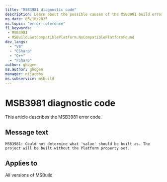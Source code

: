 ```yaml
---
title: "MSB3981 diagnostic code"
description: Learn about the possible causes of the MSB3981 build error, and get troubleshooting tips.
ms.date: 05/16/2025
ms.topic: "error-reference"
f1_keywords:
 - MSB3981
 - MSBuild.GetCompatiblePlatform.NoCompatiblePlatformFound
dev_langs:
  - "VB"
  - "CSharp"
  - "C++"
  - "FSharp"
author: ghogen
ms.author: ghogen
manager: mijacobs
ms.subservice: msbuild
---
```


# MSB3981 diagnostic code

<!-- :::ErrorDefinitionDescription::: -->
<!-- :::editable-content name="introDescription"::: -->
This article describes the MSB3981 error code.
<!-- :::editable-content-end::: -->

## Message text

<!-- :::editable-content name="messageText"::: -->
`MSB3981: Could not determine what 'value' should be built as. The project will be built without the Platform property set.`
<!-- :::editable-content-end::: -->
<!-- MSB3981: Could not determine what '{0}' should be built as. The project will be built without the Platform property set. -->

<!-- :::editable-content name="postOutputDescription"::: -->
<!--
{StrBegin="MSB3981: "}
-->
<!-- :::editable-content-end::: -->
<!-- :::ErrorDefinitionDescription-end::: -->

## Applies to

All versions of MSBuild
